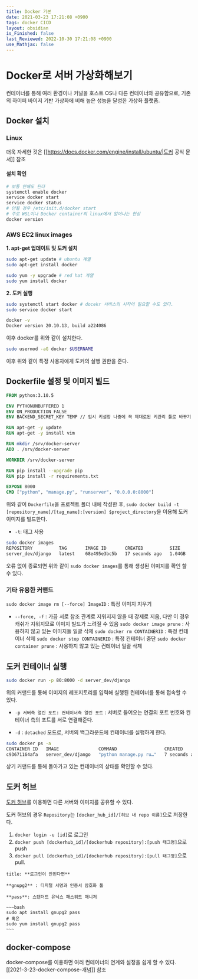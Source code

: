 ```yaml
---
title: Docker 기본
date: 2021-03-23 17:21:08 +0900
tags: docker CICD
layout: obsidian
is_Finished: false
last_Reviewed: 2022-10-30 17:21:08 +0900
use_Mathjax: false
---
```

# Docker로 서버 가상화해보기

컨테이너를 통해 여러 환경이나 커널을 호스트 OS나 다른 컨테이너와 공유함으로, 기존의 하이퍼 바이저 기반 가상화에 비해 높은 성능을 달성한 가상화 플랫폼.

## Docker 설치

### Linux

더욱 자세한 것은 [[https://docs.docker.com/engine/install/ubuntu/|도커 공식 문서]] 참조

#### 설치 확인
```bash
# 보통 안해도 된다
systemctl enable docker
service docker start
service docker status 
# 안될 경우 /etc/init.d/docker start
# 주로 WSL이나 Docker container의 linux에서 일어나는 현상
docker version
```


### AWS EC2 linux images

**1. apt-get 업데이트 및 도커 설치**
```bash
sudo apt-get update # ubuntu 계열
sudo apt-get install docker 

sudo yum -y upgrade # red hat 계열
sudo yum install docker 
```

**2. 도커 실행**
```bash
sudo systemctl start docker # docekr 서비스의 시작이 필요할 수도 있다.
sudo service docker start

docker -v 
Docker version 20.10.13, build a224086
```

이후 docker를 위와 같이 설치한다.

```bash
sudo usermod -aG docker $USERNAME
```

이후 위와 같이 특정 사용자에게 도커의 실행 권한을 준다.

## Dockerfile 설정 및 이미지 빌드

```dockerfile
FROM python:3.10.5

ENV PYTHONUNBUFFERED 1
ENV ON_PRODUCTION FALSE
ENV BACKEND_SECRET_KEY TEMP // 임시 키설정 나중에 꼭 제대로된 키관리 툴로 바꾸기

RUN apt-get -y update
RUN apt-get -y install vim

RUN mkdir /srv/docker-server
ADD . /srv/docker-server

WORKDIR /srv/docker-server

RUN pip install --upgrade pip
RUN pip install -r requirements.txt

EXPOSE 8000 
CMD ["python", "manage.py", "runserver", "0.0.0.0:8000"]
```

위와 같이 `Dockerfile`을 프로젝트 폴더 내에 작성한 후, `sudo docker build -t [repository_name]/[tag_name]:[version] $project_directory`을 이용해 도커 이미지를 빌드한다.

- `-t`: 태그 사용 

```bash
sudo docker images
REPOSITORY          TAG       IMAGE ID       CREATED          SIZE
server_dev/django   latest    68e495e3bc5b   17 seconds ago   1.04GB
```

오류 없이 종료되면 위와 같이 `sudo docker images`를 통해 생성된 이미지를 확인 할 수 있다.

### 기타 유용한 커맨드

 `sudo docker image rm [--force] ImageID` : 특정 이미지 지우기 
 - `--force, -f` : 가끔 서로 참조 관계로 지워지지 않을 때 강제로 지움, 다만 이 경우 캐쉬가 지워지므로 이미지 빌드가 느려질 수 있음 
 `sudo docker image prune` : 사용하지 않고 있는 이미지들 일괄 삭제
 `sudo docker rm CONTAINERID` : 특정 컨테이너 삭제 
 `sudo docker stop CONTAINERID` : 특정 컨테이너 중단
 `sudo docker container prune` : 사용하지 않고 있는 컨테이너 일괄 삭제

## 도커 컨테이너 실행

```bash
sudo docker run -p 80:8000 -d server_dev/django
```

위의 커맨드를 통해 이미지의 레포지토리를 입력해 실행된 컨테이너를 통해 접속할 수 있다.

- `-p 서버측 열린 포트: 컨테이너측 열린 포트` : 서버로 들어오는 연결의 포트 번호와 컨테이너 측의 포트를 서로 연결해준다. 

- `-d` : `detached`  모드로, 서버의 백그라운드에 컨테이너를 실행하게 한다.

```bash
sudo docker ps -a
CONTAINER ID   IMAGE               COMMAND                  CREATED         STATUS                     PORTS                                   NAMES
c93671164afa   server_dev/django   "python manage.py ru…"   7 seconds ago   Up 5 seconds               0.0.0.0:80->8000/tcp, :::80->8000/tcp   amazing_pike
```

상기 커맨드를 통해 돌아가고 있는 컨테이너의 상태를 확인할 수 있다.

## 도커 허브

[도커 허브](https://hub.docker.com/)를 이용하면 다른 서버와 이미지를 공유할 수 있다.

도커 허브의 경우 `Repository`는 `[docker_hub_id]/[허브 내 repo 이름]`으로 저장한다.

1. `docker login -u [id]`로 로그인
2. `docker push [dockerhub_id]/[dockerhub repository]:[push 태그명]`으로 push
3. `docker pull [dockerhub_id]/[dockerhub repository]:[pull 태그명]`으로 pull.

```ad-faq
title: **로그인이 안된다면**

**gnupg2** : 디지털 서명과 인증서 암호화 툴 

**pass**: 스탠더드 유닉스 패스워드 매니저

~~~bash
sudo apt install gnupg2 pass
# 혹은
sudo yum install gnupg2 pass
~~~ 
```

## docker-compose

docker-compose를 이용하면 여러 컨테이너의 연계와 설정을 쉽게 할 수 있다.
[[2021-3-23-docker-compose-개념]] 참조